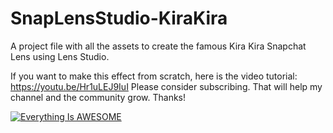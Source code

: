 # SnapLensStudio-KiraKira
A project file with all the assets to create the famous Kira Kira Snapchat Lens using Lens Studio.

If you want to make this effect from scratch, here is the video tutorial: https://youtu.be/Hr1uLEJ9IuI
Please consider subscribing. That will help my channel and the community grow. Thanks!

[![Everything Is AWESOME](http://i.imgur.com/Ot5DWAW.png)](https://youtu.be/StTqXEQ2l-Y?t=35s "Everything Is AWESOME")
